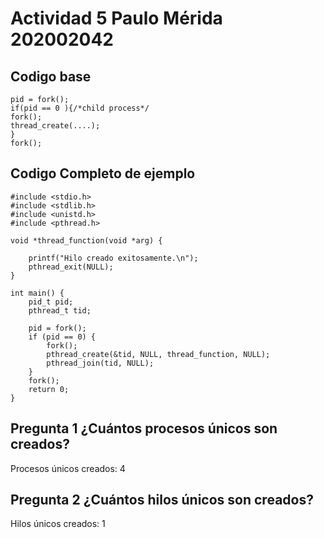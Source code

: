 # Actividad 5 Paulo Mérida 202002042

## Codigo base


```
pid = fork();
if(pid == 0 ){/*child process*/
fork();
thread_create(....);
}
fork();
```
## Codigo Completo de ejemplo


```
#include <stdio.h>
#include <stdlib.h>
#include <unistd.h>
#include <pthread.h>

void *thread_function(void *arg) {

    printf("Hilo creado exitosamente.\n");
    pthread_exit(NULL);
}

int main() {
    pid_t pid;
    pthread_t tid;

    pid = fork();
    if (pid == 0) { 
        fork(); 
        pthread_create(&tid, NULL, thread_function, NULL); 
        pthread_join(tid, NULL); 
    }
    fork(); 
    return 0;
}
```

## Pregunta 1  ¿Cuántos procesos únicos son creados?
Procesos únicos creados: 4

## Pregunta 2  ¿Cuántos hilos únicos son creados?
Hilos únicos creados: 1